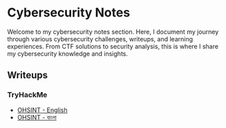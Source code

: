 # Cybersecurity Notes

Welcome to my cybersecurity notes section. Here, I document my journey through various cybersecurity challenges, writeups, and learning experiences. From CTF solutions to security analysis, this is where I share my cybersecurity knowledge and insights.

## Writeups

### TryHackMe
- [OHSINT - English](writeups/thm-ohsint/thm-ohsint-en.md)
- [OHSINT - বাংলা](writeups/thm-ohsint/thm-ohsint-bn.md) 